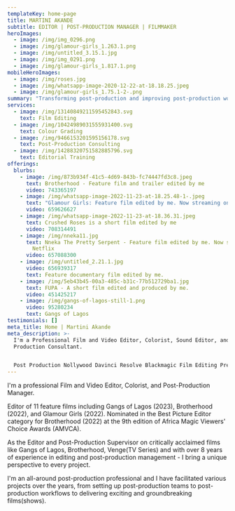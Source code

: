 ```yaml
---
templateKey: home-page
title: MARTINI AKANDE
subtitle: EDITOR | POST-PRODUCTION MANAGER | FILMMAKER
heroImages:
  - image: /img/img_0296.png
  - image: /img/glamour-girls_1.263.1.png
  - image: /img/untitled_3.15.1.jpg
  - image: /img/img_0291.png
  - image: /img/glamour-girls_1.817.1.png
mobileHeroImages:
  - image: /img/roses.jpg
  - image: /img/whatsapp-image-2020-12-22-at-18.18.25.jpeg
  - image: /img/glamour-girls_1.75.1-2-.png
summary: "Transforming post-production and improving post-production workflows. "
services:
  - image: /img/13140849211595452843.svg
    text: Film Editing
  - image: /img/10424989031555931400.svg
    text: Colour Grading
  - image: /img/9466153201595156178.svg
    text: Post-Production Consulting
  - image: /img/14288320751582885796.svg
    text: Editorial Training
offerings:
  blurbs:
    - image: /img/873b934f-41c5-4d69-843b-fc74447fd3c8.jpeg
      text: Brotherhood - Feature film and trailer edited by me
      video: 743365197
    - image: /img/whatsapp-image-2022-11-23-at-18.25.48-1-.jpeg
      text: "Glamour Girls: Feature film edited by me. Now streaming on Netflix"
      video: 659626627
    - image: /img/whatsapp-image-2022-11-23-at-18.36.31.jpeg
      text: Crushed Roses is a short film edited by me
      video: 708314491
    - image: /img/nneka11.jpg
      text: Nneka The Pretty Serpent - Feature film edited by me. Now streaming on
        Netflix
      video: 657088300
    - image: /img/untitled_2.21.1.jpg
      video: 656939317
      text: Feature documentary film edited by me.
    - image: /img/5eb43b45-00a3-485c-b31c-77b512729ba1.jpg
      text: FUPA - A short film edited and produced by me.
      video: 451425217
    - image: /img/gangs-of-lagos-still-1.png
      video: 95280234
      text: Gangs of Lagos
testimonials: []
meta_title: Home | Martini Akande
meta_description: >-
  I'm a Professional Film and Video Editor, Colorist, Sound Editor, and Post
  Production Consultant.


  Post Production Nollywood Davinci Resolve Blackmagic Film Editing Premiere Pro Colour Grading
---
```

I'm a professional Film and Video Editor, Colorist, and Post-Production Manager.

Editor of 11 feature films including Gangs of Lagos (2023), Brotherhood (2022), and Glamour Girls (2022). Nominated in the Best Picture Editor category for Brotherhood (2022) at the 9th edition of Africa Magic Viewers' Choice Awards (AMVCA).

As the Editor and Post-Production Supervisor on critically acclaimed films like Gangs of Lagos, Brotherhood, Venge(TV Series) and with over 8 years of experience in editing and post-production management - I bring a unique perspective to every project.

I'm an all-around post-production professional and I have facilitated various projects over the years, from setting up post-production teams to post-production workflows to delivering exciting and groundbreaking films(shows).